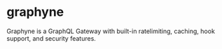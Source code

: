 # graphyne
Graphyne is a GraphQL Gateway with built-in ratelimiting, caching, hook support, and security features.
